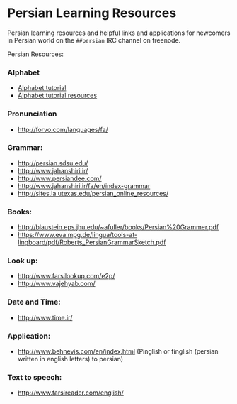 # Persian Learning Resources
Persian learning resources and helpful links and applications for newcomers in Persian world on the `##persian` IRC channel on freenode.

Persian Resources:
### Alphabet
* [Alphabet tutorial](https://fa.wikibooks.org/wiki/%D8%B1%D8%A7%D9%87%D9%86%D9%85%D8%A7%DB%8C_%D8%A2%D9%85%D9%88%D8%B2%D8%B4_%D8%B2%D8%A8%D8%A7%D9%86_%D9%81%D8%A7%D8%B1%D8%B3%DB%8C_%D8%A8%D9%87_%D8%BA%DB%8C%D8%B1_%D9%81%D8%A7%D8%B1%D8%B3%DB%8C_%D8%B2%D8%A8%D8%A7%D9%86%D8%A7%D9%86/%D8%A7%D9%84%D9%81%D8%A8%D8%A7)
* [Alphabet tutorial resources](https://fa.wikibooks.org/wiki/%D8%B1%D8%AF%D9%87:%D8%A2%D9%85%D9%88%D8%B2%D8%B4_%D8%A7%D9%84%D9%81%D8%A8%D8%A7%DB%8C_%D8%B2%D8%A8%D8%A7%D9%86_%D9%81%D8%A7%D8%B1%D8%B3%DB%8C)
### Pronunciation
* http://forvo.com/languages/fa/

### Grammar:
* http://persian.sdsu.edu/
* http://www.jahanshiri.ir/
* http://www.persiandee.com/
* http://www.jahanshiri.ir/fa/en/index-grammar
* http://sites.la.utexas.edu/persian_online_resources/

### Books:
* http://blaustein.eps.jhu.edu/~afuller/books/Persian%20Grammer.pdf
* https://www.eva.mpg.de/lingua/tools-at-lingboard/pdf/Roberts_PersianGrammarSketch.pdf

### Look up:
* http://www.farsilookup.com/e2p/
* http://www.vajehyab.com/

### Date and Time: 
* http://www.time.ir/

### Application:
* http://www.behnevis.com/en/index.html (Pinglish or finglish (persian written in english letters) to persian)

### Text to speech:
* http://www.farsireader.com/english/
